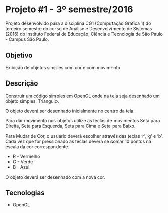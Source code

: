 # Projeto #1 - 3º semestre/2016

Projeto desenvolvido para a disciplina CG1 (Computação Gráfica 1) do terceiro semestre do curso de Análise e Desenvolvimento de Sistemas (2016) do Instituto Federal de Educação, Ciência e Tecnologia de São Paulo - Campus São Paulo. 


## Objetivo
Exibição de objetos simples com cor e com movimento

## Descrição
Construir um código simples em OpenGL onde na tela seja desenhado um objeto simples: Triangulo.

O objeto deverá ser desenhado inicialmente no centro da tela.

Para dar movimento nos objetos utilize as teclas de movimentos Seta para Direita, Seta para Esquerda,
Seta para Cima e Seta para Baixo.

Para Mudar de Cor, o usuário deverá escolher através das teclas ‘r’, ‘g’ e ‘b’. Cada vez que for pressionado
as teclas deverá se somar 10 pontos na escala da cor correspondente.
- R - Vermelho
- G - Verde
- B - Azul

O objeto deverá ser desenhado com a nova cor.

## Tecnologias

- OpenGL
